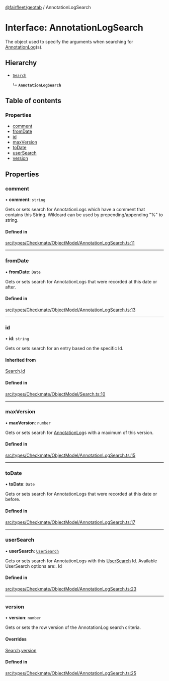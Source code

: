 [@fairfleet/geotab](../README.md) / AnnotationLogSearch

# Interface: AnnotationLogSearch

The object used to specify the arguments when searching for [AnnotationLog](AnnotationLog.md)(s).

## Hierarchy

- [`Search`](Search.md)

  ↳ **`AnnotationLogSearch`**

## Table of contents

### Properties

- [comment](AnnotationLogSearch.md#comment)
- [fromDate](AnnotationLogSearch.md#fromdate)
- [id](AnnotationLogSearch.md#id)
- [maxVersion](AnnotationLogSearch.md#maxversion)
- [toDate](AnnotationLogSearch.md#todate)
- [userSearch](AnnotationLogSearch.md#usersearch)
- [version](AnnotationLogSearch.md#version)

## Properties

### comment

• **comment**: `string`

Gets or sets search for AnnotationLogs which have a comment that contains this String. Wildcard can be used by prepending/appending "%" to string.

#### Defined in

[src/types/Checkmate/ObjectModel/AnnotationLogSearch.ts:11](https://github.com/fairfleet/geotab/blob/ff38bfc/src/types/Checkmate/ObjectModel/AnnotationLogSearch.ts#L11)

___

### fromDate

• **fromDate**: `Date`

Gets or sets search for AnnotationLogs that were recorded at this date or after.

#### Defined in

[src/types/Checkmate/ObjectModel/AnnotationLogSearch.ts:13](https://github.com/fairfleet/geotab/blob/ff38bfc/src/types/Checkmate/ObjectModel/AnnotationLogSearch.ts#L13)

___

### id

• **id**: `string`

Gets or sets search for an entry based on the specific Id.

#### Inherited from

[Search](Search.md).[id](Search.md#id)

#### Defined in

[src/types/Checkmate/ObjectModel/Search.ts:10](https://github.com/fairfleet/geotab/blob/ff38bfc/src/types/Checkmate/ObjectModel/Search.ts#L10)

___

### maxVersion

• **maxVersion**: `number`

Gets or sets search for [AnnotationLog](AnnotationLog.md)s with a maximum of this version.

#### Defined in

[src/types/Checkmate/ObjectModel/AnnotationLogSearch.ts:15](https://github.com/fairfleet/geotab/blob/ff38bfc/src/types/Checkmate/ObjectModel/AnnotationLogSearch.ts#L15)

___

### toDate

• **toDate**: `Date`

Gets or sets search for AnnotationLogs that were recorded at this date or before.

#### Defined in

[src/types/Checkmate/ObjectModel/AnnotationLogSearch.ts:17](https://github.com/fairfleet/geotab/blob/ff38bfc/src/types/Checkmate/ObjectModel/AnnotationLogSearch.ts#L17)

___

### userSearch

• **userSearch**: [`UserSearch`](UserSearch.md)

Gets or sets search for AnnotationLogs with this [UserSearch](UserSearch.md) Id.
 Available UserSearch options are:.
 <list><item><description>Id</description></item></list>

#### Defined in

[src/types/Checkmate/ObjectModel/AnnotationLogSearch.ts:23](https://github.com/fairfleet/geotab/blob/ff38bfc/src/types/Checkmate/ObjectModel/AnnotationLogSearch.ts#L23)

___

### version

• **version**: `number`

Gets or sets the row version of the AnnotationLog search criteria.

#### Overrides

[Search](Search.md).[version](Search.md#version)

#### Defined in

[src/types/Checkmate/ObjectModel/AnnotationLogSearch.ts:25](https://github.com/fairfleet/geotab/blob/ff38bfc/src/types/Checkmate/ObjectModel/AnnotationLogSearch.ts#L25)
